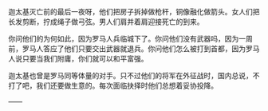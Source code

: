 迦太基灭亡前的最后一夜呀，他们把房子拆掉做枪杆，铜像融化做箭头。女人们把长发剪断，拧成绳子做弓弦。男人们肩并着肩迎接死亡的到来。

你问他们的为何如此，因为罗马人兵临城下了。你问他们没有武器吗，因为一周前，罗马人答应了他们只要交出武器就退兵。你问他们怎么被打到首都，因为罗马人说只要当我们附庸，你们就可以和平富强。

迦太基也曾是罗马同等体量的对手。只不过他们的将军在外征战时，国内总说，不打了吧，我们还要做生意的。每次面临抉择时他们总想着妥协投降。

——

